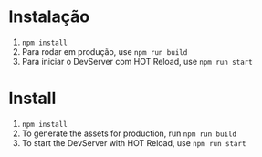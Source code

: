 # Instalação

1. `npm install`
2. Para rodar em produção, use `npm run build`
3. Para iniciar o DevServer com HOT Reload, use `npm run start`

# Install

1. `npm install`
2. To generate the assets for production, run `npm run build`
3. To start the DevServer with HOT Reload, use `npm run start`


